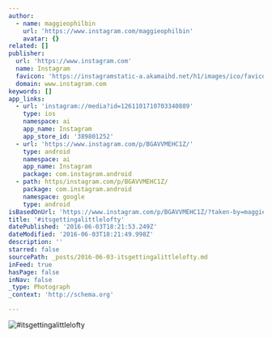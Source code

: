 ```yaml
---
author:
  - name: maggieophilbin
    url: 'https://www.instagram.com/maggieophilbin'
    avatar: {}
related: []
publisher:
  url: 'https://www.instagram.com'
  name: Instagram
  favicon: 'https://instagramstatic-a.akamaihd.net/h1/images/ico/favicon.ico/dfa85bb1fd63.ico'
  domain: www.instagram.com
keywords: []
app_links:
  - url: 'instagram://media?id=1261101710703340889'
    type: ios
    namespace: ai
    app_name: Instagram
    app_store_id: '389801252'
  - url: 'https://www.instagram.com/p/BGAVVMEHC1Z/'
    type: android
    namespace: ai
    app_name: Instagram
    package: com.instagram.android
  - path: https/instagram.com/p/BGAVVMEHC1Z/
    package: com.instagram.android
    namespace: google
    type: android
isBasedOnUrl: 'https://www.instagram.com/p/BGAVVMEHC1Z/?taken-by=maggieophilbin'
title: '#itsgettingalittlelofty'
datePublished: '2016-06-03T18:21:53.249Z'
dateModified: '2016-06-03T18:21:49.998Z'
description: ''
starred: false
sourcePath: _posts/2016-06-03-itsgettingalittlelofty.md
inFeed: true
hasPage: false
inNav: false
_type: Photograph
_context: 'http://schema.org'

---
```

![#itsgettingalittlelofty](https://scontent.cdninstagram.com/t51.2885-15/s640x640/sh0.08/e35/13298237_639930292840303_1125008714_n.jpg?ig_cache_key=MTI2MTEwMTcxMDcwMzM0MDg4OQ%3D%3D.2)